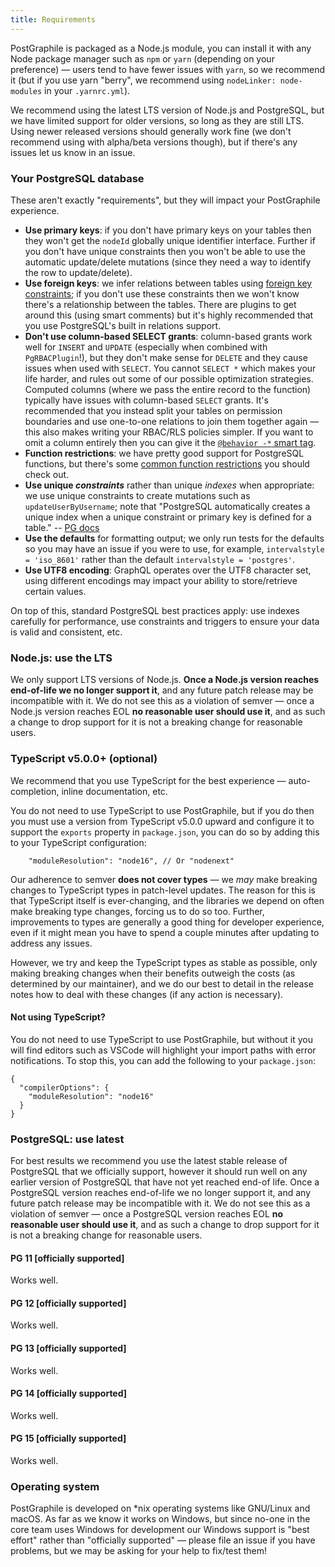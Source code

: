 ```yaml
---
title: Requirements
---
```


PostGraphile is packaged as a Node.js module, you can install it with any Node
package manager such as `npm` or `yarn` (depending on your preference) — users
tend to have fewer issues with `yarn`, so we recommend it (but if you use yarn
"berry", we recommend using `nodeLinker: node-modules` in your `.yarnrc.yml`).

We recommend using the latest LTS version of Node.js and PostgreSQL, but we have
limited support for older versions, so long as they are still LTS. Using newer
released versions should generally work fine (we don't recommend using with
alpha/beta versions though), but if there's any issues let us know in an issue.

### Your PostgreSQL database

These aren't exactly "requirements", but they will impact your PostGraphile
experience.

- **Use primary keys**: if you don't have primary keys on your tables then they
  won't get the `nodeId` globally unique identifier interface. Further if you
  don't have unique constraints then you won't be able to use the automatic
  update/delete mutations (since they need a way to identify the row to
  update/delete).
- **Use foreign keys**: we infer relations between tables using
  [foreign key constraints](https://www.postgresql.org/docs/current/static/ddl-constraints.html#DDL-CONSTRAINTS-FK);
  if you don't use these constraints then we won't know there's a relationship
  between the tables. There are plugins to get around this (using smart
  comments) but it's highly recommended that you use PostgreSQL's built in
  relations support.
- **<a name="dont-use-column-based-select-grants"></a>Don't use column-based
  SELECT grants**: column-based grants work well for `INSERT` and `UPDATE`
  (especially when combined with `PgRBACPlugin`!), but they don't make sense
  for `DELETE` and they cause issues when used with `SELECT`. You cannot
  `SELECT *` which makes your life harder, and rules out some of our possible
  optimization strategies. Computed columns (where we pass the entire record to
  the function) typically have issues with column-based `SELECT` grants. It's
  recommended that you instead split your tables on permission boundaries and
  use one-to-one relations to join them together again — this also makes
  writing your RBAC/RLS policies simpler. If you want to omit a column entirely
  then you can give it the
  [`@behavior -*` smart tag](./smart-tags.md#behavior).
- **Function restrictions**: we have pretty good support for PostgreSQL
  functions, but there's some
  [common function restrictions](./function-restrictions.md) you should check out.
- **Use unique _constraints_** rather than unique _indexes_ when appropriate: we use
  unique constraints to create mutations such as `updateUserByUsername`; note
  that "PostgreSQL automatically creates a unique index when a unique constraint
  or primary key is defined for a table." --
  [PG docs](https://www.postgresql.org/docs/current/static/indexes-unique.html)
- **Use the defaults** for formatting output; we only run tests for the
  defaults so you may have an issue if you were to use, for example,
  `intervalstyle = 'iso_8601'` rather than the default
  `intervalstyle = 'postgres'`.
- **Use UTF8 encoding**: GraphQL operates over the UTF8 character set, using
  different encodings may impact your ability to store/retrieve certain values.

On top of this, standard PostgreSQL best practices apply: use indexes carefully
for performance, use constraints and triggers to ensure your data is valid and
consistent, etc.

### Node.js: use the LTS

We only support LTS versions of Node.js. **Once a Node.js version reaches
end-of-life we no longer support it**, and any future patch release may be
incompatible with it. We do not see this as a violation of semver — once a
Node.js version reaches EOL **no reasonable user should use it**, and as such a
change to drop support for it is not a breaking change for reasonable users.

### TypeScript v5.0.0+ (optional)

We recommend that you use TypeScript for the best experience — auto-completion,
inline documentation, etc.

You do not need to use TypeScript to use PostGraphile, but if you do then you
must use a version from TypeScript v5.0.0 upward and configure it to support
the `exports` property in `package.json`, you can do so by adding this to your
TypeScript configuration:

```
    "moduleResolution": "node16", // Or "nodenext"
```

Our adherence to semver **does not cover types** — we _may_ make breaking
changes to TypeScript types in patch-level updates. The reason for this is that
TypeScript itself is ever-changing, and the libraries we depend on often make
breaking type changes, forcing us to do so too. Further, improvements to types
are generally a good thing for developer experience, even if it might mean you
have to spend a couple minutes after updating to address any issues.

However, we try and keep the TypeScript types as stable as possible, only
making breaking changes when their benefits outweigh the costs (as determined
by our maintainer), and we do our best to detail in the release notes how to
deal with these changes (if any action is necessary).

#### Not using TypeScript?

You do not need to use TypeScript to use PostGraphile, but without it you will
find editors such as VSCode will highlight your import paths with error
notifications. To stop this, you can add the following to your `package.json`:

```
{
  "compilerOptions": {
    "moduleResolution": "node16"
  }
}
```

### PostgreSQL: use latest

For best results we recommend you use the latest stable release of PostgreSQL
that we officially support, however it should run well on any earlier version
of PostgreSQL that have not yet reached end-of life. Once a PostgreSQL version
reaches end-of-life we no longer support it, and any future patch release may
be incompatible with it. We do not see this as a violation of semver — once a
PostgreSQL version reaches EOL **no reasonable user should use it**, and as
such a change to drop support for it is not a breaking change for reasonable
users.

#### PG 11 [officially supported]

Works well.

#### PG 12 [officially supported]

Works well.

#### PG 13 [officially supported]

Works well.

#### PG 14 [officially supported]

Works well.

#### PG 15 [officially supported]

Works well.

### Operating system

PostGraphile is developed on \*nix operating systems like GNU/Linux and macOS.
As far as we know it works on Windows, but since no-one in the core team uses
Windows for development our Windows support is "best effort" rather than
"officially supported" — please file an issue if you have problems, but we may
be asking for your help to fix/test them!
